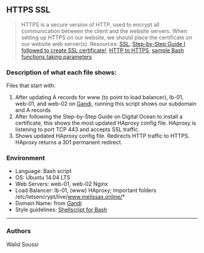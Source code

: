 ## HTTPS SSL
> HTTPS is a secure version of HTTP, used to encrypt all communication between
> the client and the website servers. When setting up HTTPS on our website,
> we should place the certificate on our website web server(s). Resources:
> [SSL](https://www.sslshopper.com/why-ssl-the-purpose-of-using-ssl-certificates.html),
> [Step-by-Step Guide I followed to create SSL certificate!](https://www.digitalocean.com/community/tutorials/how-to-secure-haproxy-with-let-s-encrypt-on-ubuntu-14-04),
> [HTTP to HTTPS](https://www.instantssl.com/ssl-certificate-products/https.html),
> [sample Bash functions taking parameters](http://tldp.org/LDP/abs/html/complexfunct.html)

### Description of what each file shows:
Files that start with:
1. After updating A records for www (to point to load balancer), lb-01, web-01, and web-02 on [Gandi](https://www.gandi.net/en), running this script shows our subdomain and A records
2. After following the Step-by-Step Guide on Digital Ocean to install a certificate, this shows the most updated HAproxy config file. HAproxy is listening to port TCP 443 and accepts SSL traffic.
3. Shows updated HAproxy config file. Redirects HTTP traffic to HTTPS. HAproxy returns a 301 permanent redirect.

### Environment
* Language: Bash script
* OS: Ubuntu 14.04 LTS
* Web Servers: web-01, web-02 Nginx
* Load Balancer: lb-01, (www) HAproxy; Important folders /etc/letsencrypt/live/www.melissax.online/*
* Domain Name: from [Gandi](https://www.gandi.net/en)
* Style guidelines: [Shellscript for Bash](https://github.com/koalaman/shellcheck)

---
### Authors
Walid Soussi


